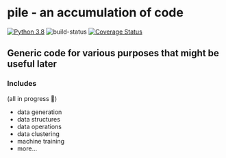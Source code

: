 # pile - an accumulation of code

[![Python 3.8](https://img.shields.io/badge/python-3.8-blue.svg)](https://www.python.org/downloads/release/python-380/)
![build-status](https://travis-ci.com/XDwightsBeetsX/pile.svg?branch=main)
[![Coverage Status](https://coveralls.io/repos/github/XDwightsBeetsX/pile/badge.svg?branch=master)](https://coveralls.io/github/XDwightsBeetsX/pile?branch=master)

## Generic code for various purposes that might be useful later

### Includes

(all in progress :construction_worker:)

- data generation
- data structures
- data operations  
- data clustering  
- machine training  
- more...  
